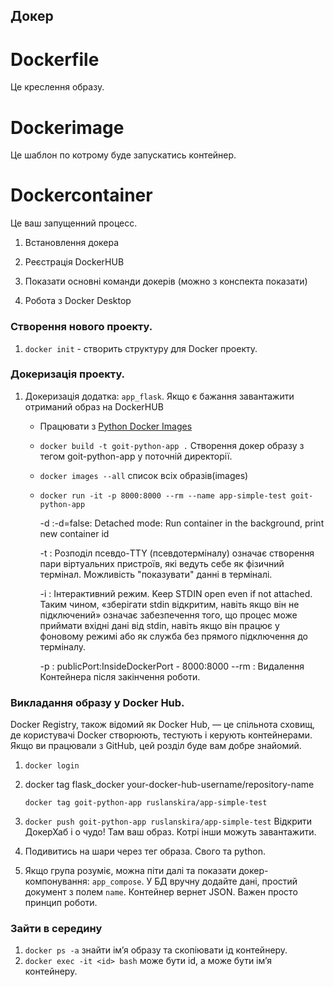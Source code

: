 ## Докер
# Dockerfile
Це креслення образу.
# Dockerimage
Це шаблон по котрому буде запускатись контейнер.
# Dockercontainer
Це ваш запущенний процесс.
1. Встановлення докера

2. Реєстрація DockerHUB

3. Показати основні команди докерів (можно з конспекта показати)

4. Робота з Docker Desktop

### Створення нового проекту.
1. `docker init` - створить структуру для Docker проекту.
### Докеризація проекту.
1. Докеризація додатка: `app_flask`. Якщо є бажання завантажити отриманий образ на DockerHUB

    - Працювати з [Python Docker Images](https://hub.docker.com/_/python)
    - `docker build -t goit-python-app .` Створення докер образу з тегом goit-python-app у поточній директорії.
    - `docker images --all` список всіх образів(images)
    - `docker run -it -p 8000:8000 --rm --name app-simple-test goit-python-app `

        -d :-d=false: Detached mode: Run container in the background, print new container id

        -t : Розподіл псевдо-TTY (псевдотерміналу) означає створення пари віртуальних пристроїв, які ведуть себе як фізичний термінал. Можливість "показувати" данні в терміналі.

        -i : Інтерактивний режим. Keep STDIN open even if not attached. Таким чином, «зберігати stdin відкритим, навіть якщо він не підключений» означає забезпечення того, що процес може приймати вхідні дані від stdin, навіть якщо він працює у фоновому режимі або як служба без прямого підключення до терміналу.

        -p : publicPort:InsideDockerPort  -  8000:8000
        --rm : Видалення Контейнера після закінчення роботи.

### Викладання образу у Docker Hub.

Docker Registry, також відомий як Docker Hub, — це спільнота сховищ, де користувачі Docker створюють, тестують і керують контейнерами. Якщо ви працювали з GitHub, цей розділ буде вам добре знайомий.
1. `docker login`
2. docker tag flask_docker your-docker-hub-username/repository-name

    `docker tag goit-python-app ruslanskira/app-simple-test`

3. `docker push goit-python-app ruslanskira/app-simple-test`
    Відкрити ДокерХаб і о чудо! Там ваш образ. Котрі інши можуть завантажити.
4. Подивитись на шари через тег образа. Свого та python.
6. Якщо група розуміє, можна піти далі та показати докер-компонування: `app_compose`. У БД вручну додайте дані, простий документ з полем `name`. Контейнер вернет JSON. Важен просто принцип роботи.

### Зайти в середину
1. `docker ps -a`  знайти імʼя образу та скопіювати ід контейнеру.
2. `docker exec -it <id> bash` може бути id, а може бути імʼя контейнеру.

